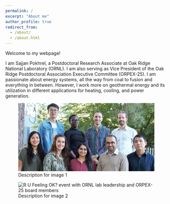 ```yaml
---
permalink: /
excerpt: "About me"
author_profile: true
redirect_from: 
  - /about/
  - /about.html
---
```

Welcome to my webpage!

I am Sajjan Pokhrel, a Postdoctoral Research Associate at Oak Ridge National Laboratory (ORNL). I am also serving as Vice President of the Oak Ridge Postdoctoral Association Executive Committee (ORPEX-25). I am passionate about energy systems, all the way from coal to fusion and everything in between. However, I work more on geothermal energy and its utilization in different applications for heating, cooling, and power generation.

<div class="swiper">
  <div class="swiper-wrapper">
    <div class="swiper-slide">
      <figure>
        <img src="/images/img1.jpg" alt="Description of image 1">
        <figcaption>Description for image 1</figcaption>
      </figure>
    </div>
    <div class="swiper-slide">
      <figure>
        <img src="/images/img2.jpg" alt="R U Feeling OK? event with ORNL lab leadership and ORPEX-25 board members">
        <figcaption>Description for image 2</figcaption>
      </figure>
    </div>
    <!-- add more slides here -->
  </div>
  <div class="swiper-pagination"></div>
</div>